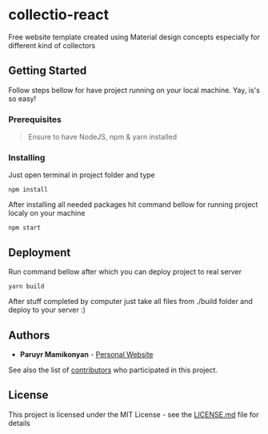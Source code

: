 # collectio-react

Free website template created using Material design concepts especially for different kind of collectors

## Getting Started

Follow steps bellow for have project running on your local machine. Yay, is's so easy!

### Prerequisites

> Ensure to have NodeJS, npm & yarn installed 

### Installing

Just open terminal in project folder and type

```
npm install
```

After installing all needed packages hit command bellow for running project localy on your machine

```
npm start
```

## Deployment

Run command bellow after which you can deploy project to real server

```
yarn build
```

After stuff completed by computer just take all files from ./build folder and deploy to your server :)

## Authors

* **Paruyr Mamikonyan** - [Personal Website](http://mamikonyan.info)

See also the list of [contributors](https://github.com/mam1konyan/collectio-react/graphs/contributors) who participated in this project.

## License

This project is licensed under the MIT License - see the [LICENSE.md](LICENSE.md) file for details